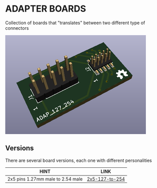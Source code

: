 # ADAPTER BOARDS

Collection of boards that "translates" between two different type of connectors

![ADAPTBOARD](/2x5-127-to-254/docs/pcb3d.png)

<!--- Read this in other languages: [Español](/assets/markdown/README.es.md)  -->

## Versions

There are several board versions, each one with different personalities


| HINT                               | LINK                                     
|------------------------------------|--------------------------------------
| 2x5 pins 1.27mm male to 2.54 male  | [2x5-127-to-254](/2x5-127-to-254)  

